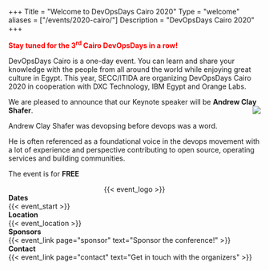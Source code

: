 +++
Title = "Welcome to DevOpsDays Cairo 2020"
Type = "welcome"
aliases = ["/events/2020-cairo/"]
Description = "DevOpsDays Cairo 2020"
+++

<div>
  <p><span style="color: #ff0000;"><strong>Stay tuned for the 3<sup>rd</sup> Cairo DevOpsDays in a row!</strong></span></p>

<p>
DevOpsDays Cairo is a one-day event.  You can learn and share your knowledge with the people from all around the world while enjoying great culture in Egypt.  This year, SECC/ITIDA are organizing DevOpsDays Cairo 2020 in cooperation with DXC Technology, IBM Egypt and Orange Labs. </p> 
<p>
  We are pleased to announce that our Keynote speaker will be <strong>Andrew Clay Shafer</strong>. 
  <img src="https://devopsdays.org/events/2020-cairo/speakers/andrew-clay-shafer.jpg" border="0" align="right">
</p>
  <p>
  Andrew Clay Shafer was devopsing before devops was a word.
</p>
<p>
He is often referenced as a foundational voice in the devops movement with a lot of experience and perspective contributing to open source, operating services and building communities.
</p>

<p>The event is for <strong>FREE</strong></p>
  
</div>
<div style="text-align:center;">
  {{< event_logo >}}
</div>

<div class = "row">
  <div class = "col-md-2">
    <strong>Dates</strong>
  </div>
  <div class = "col-md-8">
    {{< event_start >}}
  </div>
</div>

<div class = "row">
  <div class = "col-md-2">
    <strong>Location</strong>
  </div>
  <div class = "col-md-8">
    {{< event_location >}}
  </div>
</div>

<!-- <div class = "row">
  <div class = "col-md-2">
    <strong>Register</strong>
  </div>
  <div class = "col-md-8">
    {{< event_link page="registration" text="Register to attend the conference!" >}}
  </div>
</div> -->

<!-- <div class = "row">
  <div class = "col-md-2">
    <strong>Propose</strong>
  </div>
  <div class = "col-md-8">
    {{< event_link page="propose" text="Propose a talk!" >}}
  </div>
</div> -->

<!-- <div class = "row">
  <div class = "col-md-2">
    <strong>Program</strong>
  </div>
  <div class = "col-md-8">
    View the {{< event_link page="program" text="program." >}}
  </div>
</div> -->

<!-- <div class = "row">
  <div class = "col-md-2">
    <strong>Speakers</strong>
  </div>
  <div class = "col-md-8">
    Check out the {{< event_link page="speakers" text="speakers!" >}}
  </div>
</div> -->

<div class = "row">
  <div class = "col-md-2">
    <strong>Sponsors</strong>
  </div>
  <div class = "col-md-8">
    {{< event_link page="sponsor" text="Sponsor the conference!" >}}
  </div>
</div>

<div class = "row">
  <div class = "col-md-2">
    <strong>Contact</strong>
  </div>
  <div class = "col-md-8">
    {{< event_link page="contact" text="Get in touch with the organizers" >}}
  </div>
</div>

<!-- Uncomment if you added your city twitter name -->
<!--
{{< event_twitter >}}
-->
